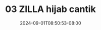 --- 
title: "03 ZILLA hijab cantik"
description: "download   03 ZILLA hijab cantik full video full terbaru"
date: 2024-09-01T08:50:53-08:00
file_code: "xmlb5k27iqgu"
draft: false
cover: "t4vr496mmsj23i3l.jpg"
tags: ["ZILLA", "hijab", "cantik", "bokep-indo", "bokep-viral", "bokep-ig"]
length: 72
fld_id: "1398219"
foldername: ".Hijab Zilla Torbut  16 Video"
categories: [".Hijab Zilla Torbut  16 Video"]
views: 62
---